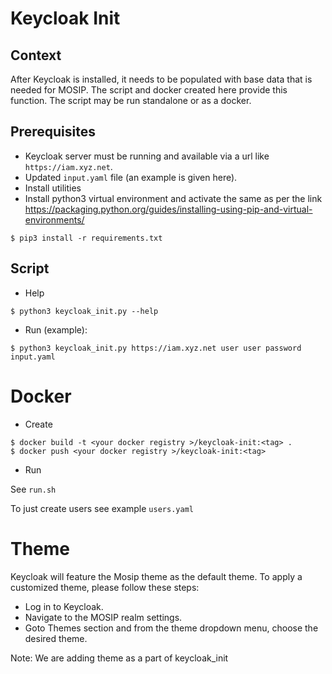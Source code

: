 # Keycloak Init

## Context

After Keycloak is installed, it needs to be populated with base data that is needed for MOSIP.  The script and docker created here provide this function.  The script may be run standalone or as a docker. 

## Prerequisites
* Keycloak server must be running and available via a url like `https://iam.xyz.net`.
* Updated `input.yaml` file (an example is given here).
* Install utilities
* Install python3 virtual environment  and activate the same as per the link https://packaging.python.org/guides/installing-using-pip-and-virtual-environments/


```
$ pip3 install -r requirements.txt
```

## Script
* Help
```
$ python3 keycloak_init.py --help
```
* Run (example):
```
$ python3 keycloak_init.py https://iam.xyz.net user user password input.yaml
```

# Docker
* Create
```
$ docker build -t <your docker registry >/keycloak-init:<tag> .
$ docker push <your docker registry >/keycloak-init:<tag>
```
* Run

See `run.sh`

To just create users see example `users.yaml`

# Theme
Keycloak will feature the Mosip theme as the default theme. To apply a customized theme, please follow these steps:
* Log in to Keycloak.
* Navigate to the MOSIP realm settings.
* Goto Themes section and from the theme dropdown menu, choose the desired theme.

Note: We are adding theme as a part of keycloak_init
